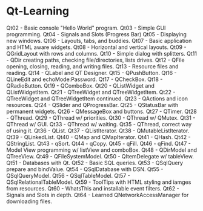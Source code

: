 # Qt-Learning

Qt02 - Basic console "Hello World" program.
Qt03 - Simple GUI programming.
Qt04 - Signals and Slots (Progress Bar)
Qt05 - Displaying new windows.
Qt06 - Layouts, tabs, and buddies.
Qt07 - Basic application and HTML aware widgets.
Qt08 - Horizontal and vertical layouts.
Qt09 - QGridLayout with rows and columns.
Qt10 - Simple dialog with splitters.
Qt11 - QDir creating paths, checking file/directories, lists drives.
Qt12 - QFile opening, closing, reading, and writing files.
Qt13 - Resource files and reading.
Qt14 - QLabel and QT Designer.
Qt15 - QPushButton.
Qt16 - QLineEdit and echoMode:Password.
Qt17 - QCheckBox.
Qt18 - QRadioButton.
Qt19 - QComboBox.
Qt20 - QListWidget and QListWidgetItem.
Qt21 - QTreeWidget and QTreeWidgetItem.
Qt22 - QTreeWidget and QTreeWidgetItem continued.
Qt23 - QActions and icon resources.
Qt24 - QSlider and QProgressBar.
Qt25 - QStatusBar with permanent widgets.
Qt26 - QMessageBox and buttons.
Qt27 - QTimer.
Qt28 - QThread.
Qt29 - QThread w/ priorities.
Qt30 - QThread w/ QMutex.
Qt31 - QThread w/ GUI.
Qt33 - QThread w/ waiting.
Qt35 - QThread, correct way of using it.
Qt36 - QList.
Qt37 - QListIterator.
Qt38 - QMutableListIterator.
Qt39 - QLinkedList.
Qt40 - QMap and QMapIterator.
Qt41 - QHash.
Qt42 - QStringList.
Qt43 - qSort.
Qt44 - qCopy.
Qt45 - qFill.
Qt46 - qFind.
Qt47 - Model View programming w/ listView and comboBox.
Qt48 - QDirModel and QTreeView.
Qt49 - QFileSystemModel.
Qt50 - QItemDelegate w/ tableView.
Qt51 - Databases with Qt.
Qt52 - Basic SQL queries.
Qt53 - QSqlQuery prepare and bindValue.
Qt54 - QSqlDatabase with DSN.
Qt55 - QSqlQueryModel.
Qt56 - QSqlTableModel.
Qt57 - QSqlRelationalTableModel.
Qt59 - ToolTips with HTML styling and iamges from resources.
Qt60 - WhatsThis and installable event filters.
Qt62 - Signals and Slots in depth.
Qt64 - Learned QNetworkAccessManager for downloading files.